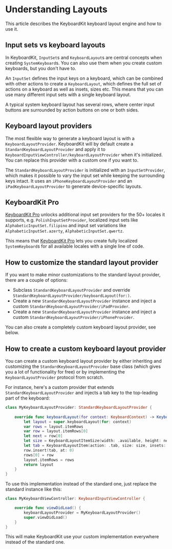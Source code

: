 # Understanding Layouts

This article describes the KeyboardKit keyboard layout engine and how to use it. 


## Input sets vs keyboard layouts

In KeyboardKit, ``InputSet``s and ``KeyboardLayout``s are central concepts when creating ``SystemKeyboard``s. You can also use them when you create custom keyboards, but you don't have to.

An ``InputSet`` defines the input keys on a keyboard, which can be combined with other actions to create a ``KeyboardLayout``, which defines the full set of actions on a keyboard as well as insets, sizes etc. This means that you can use many different input sets with a single keyboard layout. 

A typical system keyboard layout has several rows, where center input buttons are surrounded by action buttons on one or both sides.



## Keyboard layout providers

The most flexible way to generate a keyboard layout is with a ``KeyboardLayoutProvider``. KeyboardKit will by default create a ``StandardKeyboardLayoutProvider`` and apply it to ``KeyboardInputViewController/keyboardLayoutProvider`` when it's initialized. You can replace this provider with a custom one if you want to.

The ``StandardKeyboardLayoutProvider`` is initialized with an ``InputSetProvider``, which makes it possible to vary the input set while keeping the surrounding keys intact. It uses an ``iPhoneKeyboardLayoutProvider`` and an ``iPadKeyboardLayoutProvider`` to generate device-specific layouts.



## KeyboardKit Pro

[KeyboardKit Pro][Pro] unlocks additional input set providers for the 50+ locales it supports, e.g. `PolishInputSetProvider`, localized input sets like `AlphabeticInputSet.filipino` and input set variations like `AlphabeticInputSet.azerty`, `AlphabeticInputSet.qwertz`. 

This means that [KeyboardKit Pro][Pro] lets you create fully localized ``SystemKeyboard``s for all available locales with a single line of code.



## How to customize the standard layout provider

If you want to make minor customizations to the standard layout provider, there are a couple of options:

* Subclass ``StandardKeyboardLayoutProvider`` and override ``StandardKeyboardLayoutProvider/keyboardLayout(for:)``.
* Create a new ``StandardKeyboardLayoutProvider`` instance and inject a custom ``StandardKeyboardLayoutProvider/iPadProvider``.
* Create a new ``StandardKeyboardLayoutProvider`` instance and inject a custom ``StandardKeyboardLayoutProvider/iPhoneProvider``.

You can also create a completely custom keyboard layout provider, see below.


## How to create a custom keyboard layout provider

You can create a custom keyboard layout provider by either inheriting and customizing the ``StandardKeyboardLayoutProvider`` base class (which gives you a lot of functionality for free) or by implementing the ``KeyboardLayoutProvider`` protocol from scratch.

For instance, here's a custom provider that extends ``StandardKeyboardLayoutProvider`` and injects a tab key to the top-leading part of the keyboard:

```swift
class MyKeyboardLayoutProvider: StandardKeyboardLayoutProvider {
    
    override func keyboardLayout(for context: KeyboardContext) -> KeyboardLayout {
        let layout = super.keyboardLayout(for: context)
        var rows = layout.itemRows
        var row = layout.itemRows[0]
        let next = row[0]
        let size = KeyboardLayoutItemSize(width: .available, height: next.size.height)
        let tab = KeyboardLayoutItem(action: .tab, size: size, insets: next.insets)
        row.insert(tab, at: 0)
        rows[0] = row
        layout.itemRows = rows
        return layout
    }
}
```

To use this implementation instead of the standard one, just replace the standard instance like this:

```swift
class MyKeyboardViewController: KeyboardInputViewController {

    override func viewDidLoad() {
        keyboardLayoutProvider = MyKeyboardLayoutProvider()
        super.viewDidLoad()
    }
}
```

This will make KeyboardKit use your custom implementation everywhere instead of the standard one.


[Pro]: https://github.com/KeyboardKit/KeyboardKitPro   
